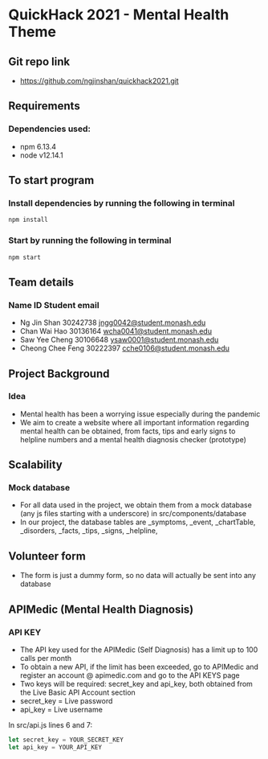# QuickHack 2021 - Mental Health Theme

## Git repo link
- https://github.com/ngjinshan/quickhack2021.git

## Requirements
### Dependencies used:
- npm 6.13.4
- node v12.14.1

## To start program
### Install dependencies by running the following in terminal
```bash
npm install
```

### Start by running the following in terminal
```bash
npm start
```
## Team details
### Name ID Student email
- Ng Jin Shan 30242738 jngg0042@student.monash.edu
- Chan Wai Hao 30136164 wcha0041@student.monash.edu
- Saw Yee Cheng 30106648 ysaw0001@student.monash.edu
- Cheong Chee Feng 30222397 cche0106@student.monash.edu

## Project Background
### Idea
- Mental health has been a worrying issue especially during the pandemic
- We aim to create a website where all important information regarding mental health can be obtained, from facts, tips and early signs to helpline numbers and a mental health diagnosis checker (prototype)

## Scalability 
### Mock database
- For all data used in the project, we obtain them from a mock database (any js files starting with a underscore) in src/components/database
- In our project, the database tables are \_symptoms, \_event, \_chartTable, \_disorders, \_facts, \_tips, \_signs, \_helpline, 

## Volunteer form
- The form is just a dummy form, so no data will actually be sent into any database

## APIMedic (Mental Health Diagnosis)
### API KEY
- The API key used for the APIMedic (Self Diagnosis) has a limit up to 100 calls per month
- To obtain a new API, if the limit has been exceeded, go to APIMedic and register an account @ apimedic.com and go to the API KEYS page
- Two keys will be required: secret_key and api_key, both obtained from the Live Basic API Account section
- secret_key = Live password
- api_key = Live username

In src/api.js lines 6 and 7:
```javascript
let secret_key = YOUR_SECRET_KEY
let api_key = YOUR_API_KEY
```
